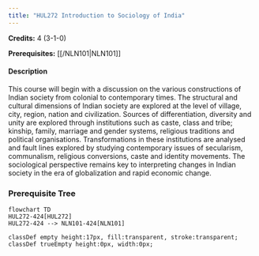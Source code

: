 ```yaml
---
title: "HUL272 Introduction to Sociology of India"
---
```

**Credits:** 4 (3-1-0)

**Prerequisites:** [[/NLN101|NLN101]]

#### Description
This course will begin with a discussion on the various constructions of Indian society from colonial to contemporary times. The structural and cultural dimensions of Indian society are explored at the level of village, city, region, nation and civilization. Sources of differentiation, diversity and unity are explored through institutions such as caste, class and tribe; kinship, family, marriage and gender systems, religious traditions and political organisations. Transformations in these institutions are analysed and fault lines explored by studying contemporary issues of secularism, communalism, religious conversions, caste and identity movements. The sociological perspective remains key to interpreting changes in Indian society in the era of globalization and rapid economic change.

### Prerequisite Tree

```mermaid
flowchart TD
HUL272-424[HUL272]
HUL272-424 --> NLN101-424[NLN101]

classDef empty height:17px, fill:transparent, stroke:transparent;
classDef trueEmpty height:0px, width:0px;
```